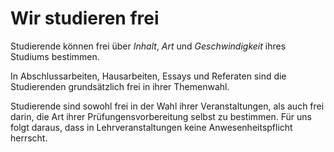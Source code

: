 # Wir studieren frei
Studierende können frei über *Inhalt*, *Art* und *Geschwindigkeit* ihres Studiums bestimmen.

In Abschlussarbeiten, Hausarbeiten, Essays und Referaten sind die Studierenden grundsätzlich frei in ihrer Themenwahl.

Studierende sind sowohl frei in der Wahl ihrer Veranstaltungen, als auch frei darin, die Art ihrer Prüfungensvorbereitung selbst zu bestimmen.
Für uns folgt daraus, dass in Lehrveranstaltungen keine Anwesenheitspflicht herrscht.
